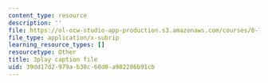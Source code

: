 ```yaml
---
content_type: resource
description: ''
file: https://ol-ocw-studio-app-production.s3.amazonaws.com/courses/8-701-introduction-to-nuclear-and-particle-physics-fall-2020/39dd17d2979ab38c60d0a982286b91cb_HnRoq5Pc8Z4.srt
file_type: application/x-subrip
learning_resource_types: []
resourcetype: Other
title: 3play caption file
uid: 39dd17d2-979a-b38c-60d0-a982286b91cb
---
```

